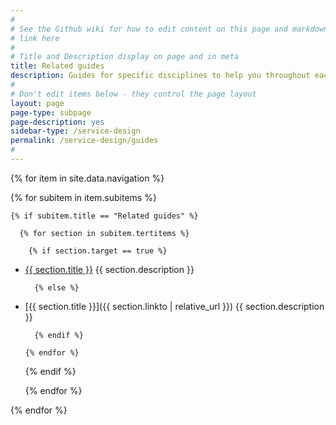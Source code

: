 ```yaml
---
#
# See the Github wiki for how to edit content on this page and markdown styles you can use:
# link here
#
# Title and Description display on page and in meta
title: Related guides
description: Guides for specific disciplines to help you throughout each phase of the service lifecycle.
#
# Don't edit items below - they control the page layout
layout: page
page-type: subpage
page-description: yes
sidebar-type: /service-design
permalink: /service-design/guides
#
---
```


{% for item in site.data.navigation %}

  {% for subitem in item.subitems %}

    {% if subitem.title == "Related guides" %}

      {% for section in subitem.tertitems %}

        {% if section.target == true %}

* <a title="{{ section.title }}" href="{{ section.linkto}}" target="_blank">{{ section.title }}</a>
  {{ section.description }}

        {% else %}

* [{{ section.title }}]({{ section.linkto  | relative_url }})
  {{ section.description }}

        {% endif %}

      {% endfor %}

    {% endif %}

  {% endfor %}

{% endfor %}
